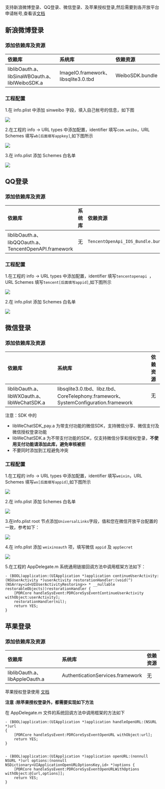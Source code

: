 支持新浪微博登录、QQ登录、微信登录、及苹果授权登录,然后需要到各开放平台申请帐号,查看该[文档](http://ask.dcloud.net.cn/article/36)

## 新浪微博登录

### 添加依赖库及资源

|依赖库|系统库|依赖资源|
|:--|:--|:--|
|liblibOauth.a、libSinaWBOauth.a、liblWeiboSDK.a|ImageIO.framework、libsqlite3.0.tbd|WeiboSDK.bundle|

### 工程配置

1.在 info.plist 中添加 sinweibo 字段，填入自己帐号的信息，如下图

![](https://img-cdn-qiniu.dcloud.net.cn/uploads/article/20150203/02e43567316bd7b11b7228a5c29121cf.png)

2.在工程的 info -> URL types 中添加配置，identifier 填写`com.weibo`，URL Schemes 填写`wb[后面填写appkey]`,如下图所示

![](https://img.cdn.aliyun.dcloud.net.cn/nativedocs/5SDKiOS/share/shareweibo1.png)

3.在 info.plist 添加 Schemes 白名单

![](https://img-cdn-qiniu.dcloud.net.cn/uploads/article/20151222/9637d63385bc52fee7cdfd45ee3aee55.png)



## QQ登录

### 添加依赖库及资源

|依赖库|系统库|依赖资源|
|:--|:--|:--|
|liblibOauth.a、libQQOauth.a、TencentOpenAPI.framework|无|`TencentOpenApi_IOS_Bundle.bundle`|

### 工程配置

1.在工程的 info -> URL types 中添加配置，identifier 填写`tencentopenapi `，URL Schemes 填写`tencent[后面填写appid]`,如下图所示

![](https://img.cdn.aliyun.dcloud.net.cn/nativedocs/5SDKiOS/share/shareqq1.png)

2.在 info.plist 添加 Schemes 白名单

![](https://img-cdn-qiniu.dcloud.net.cn/uploads/article/20150929/9f59a997933e98849dad6289c83cce9d.png)

## 微信登录

### 添加依赖库及资源

|依赖库|系统库|依赖资源|
|:--|:--|:--|
|liblibOauth.a、libWXOauth.a、libWeChatSDK.a|libsqlite3.0.tbd、libz.tbd、CoreTelephony.framework、SystemConfiguration.framework|无|

注意：SDK 中的 

- libWeChatSDK_pay.a 为带支付功能的微信SDK，支持微信分享、微信支付及微信授权登录功能
- libWeChatSDK.a 为不带支付功能的SDK，仅支持微信分享和授权登录，**不使用支付功能请添加此库，避免审核被拒**
- 不要同时添加到工程避免冲突

### 工程配置

1.在工程的 info -> URL types 中添加配置，identifier 填写`weixin`，URL Schemes 填写`wx[后面填写appid]`,如下图所示

![](https://img.cdn.aliyun.dcloud.net.cn/nativedocs/5SDKiOS/share/shareWeixin1.png)

2.在 info.plist 添加 Schemes 白名单

![](https://img-cdn-qiniu.dcloud.net.cn/uploads/article/20191203/7bc7afb901b0c2a7b8f057be5cc81a89.png)

3.在info.plist root 节点添加`UniversalLinks`字段，值和您在微信开放平台配置的一致，参考如下：

![](https://img-cdn-qiniu.dcloud.net.cn/uploads/article/20191016/dfc79b582f04429a83bc2640ec26b2e2.png)

4.在 info.plist 添加 `weixinoauth` 项，填写微信 `appid` 及 `appSecret`

![](https://img-cdn-qiniu.dcloud.net.cn/uploads/article/20150817/fe4930ae149b7393e9ce828662550d9b.png)

5.在工程的 AppDelegate.m 系统通用链接回调方法中调用框架方法如下：

```
- (BOOL)application:(UIApplication *)application continueUserActivity:(NSUserActivity *)userActivity restorationHandler:(void(^)(NSArray<id<UIUserActivityRestoring>> * __nullable restorableObjects))restorationHandler {
    [PDRCore handleSysEvent:PDRCoreSysEventContinueUserActivity withObject:userActivity];
    restorationHandler(nil);
    return YES;
}
```


## 苹果登录

### 添加依赖库及资源

|依赖库|系统库|依赖资源|
|:--|:--|:--|
|liblibOauth.a、libAppleOauth.a|AuthenticationServices.framework|无|

苹果授权登录使用 [文档](/AppDocs/usemodule/iOSModuleConfig/otherModule/appleOauth.md)

**注意 :除苹果授权登录外，都需要实现如下方法**

在 AppDelegate.m 文件的系统回调方法中调用框架的方法如下

```
- (BOOL)application:(UIApplication *)application handleOpenURL:(NSURL *)url
{
    [PDRCore handleSysEvent:PDRCoreSysEventOpenURL withObject:url];
    return YES;
}


- (BOOL)application:(UIApplication *)application openURL:(nonnull NSURL *)url options:(nonnull NSDictionary<UIApplicationOpenURLOptionsKey,id> *)options {
    [PDRCore handleSysEvent:PDRCoreSysEventOpenURLWithOptions withObject:@[url,options]];
    return YES;
}

```


